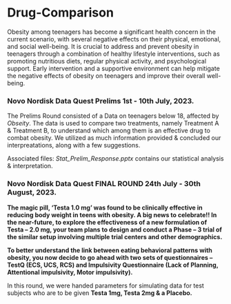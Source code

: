 # Drug-Comparison

Obesity among teenagers has become a significant health concern in the current scenario, with several negative effects on their physical, emotional, and social well-being.
It is crucial to address and prevent obesity in teenagers through a combination of healthy lifestyle interventions, such as promoting nutritious diets, regular physical activity, and psychological support. Early intervention and a supportive environment can help mitigate the negative effects of obesity on teenagers and improve their overall well-being.

### Novo Nordisk Data Quest Prelims 1st - 10th July, 2023.

The Prelims Round consisted of a Data on teenagers below 18, affected by _Obseity_. The data is used to compare two treatments, namely Treatment A & Treatment B, to understand which among them is an effective drug to combat obesity. We utilized as much information provided & concluded our interpreatations, along with a few suggestions.

Associated files: _Stat_Prelim_Response.pptx_ contains our statistical analysis & interpretation.


### Novo Nordisk Data Quest FINAL ROUND 24th July - 30th August, 2023.

**The magic pill, ‘Testa 1.0 mg’ was found to be clinically effective in reducing body weight in teens with obesity. A big news to celebrate!! In the near-future, to explore the effectiveness of a new formulation of Testa – 2.0 mg,  your team plans to design and conduct a Phase – 3 trial of the similar setup involving multiple trial centers and other demographics.**

**To better understand the link between eating behavioral patterns with obesity, you now decide to go ahead with two sets of questionnaires – TestQ (ECS, UCS, RCS) and Impulsivity Questionnaire (Lack of Planning, Attentional impulsivity, Motor impulsivity).**

In this round, we were handed parameters for simulating data for test subjects who are to be given **Testa 1mg, Testa 2mg & a Placebo.**
